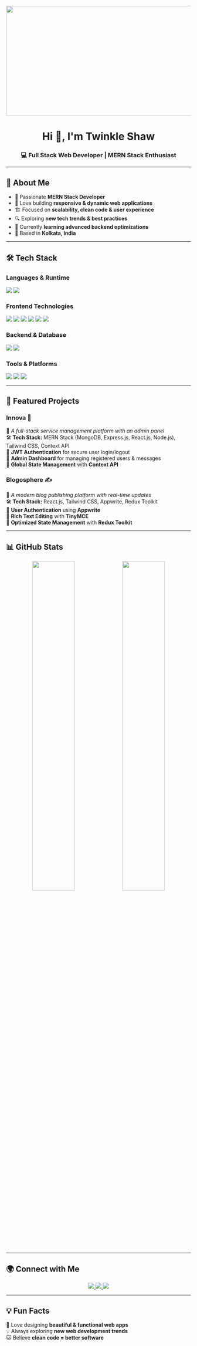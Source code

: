 <!-- Professional Header Image -->
<p align="center">
  <img src="https://media.giphy.com/media/qgQUggAC3Pfv687qPC/giphy.gif" width="600" height="300">
</p>

<h1 align="center">Hi 👋, I'm Twinkle Shaw</h1>
<h3 align="center">💻 Full Stack Web Developer | MERN Stack Enthusiast</h3>

---

## 🌟 About Me  

- 🚀 Passionate **MERN Stack Developer**  
- 🎨 Love building **responsive & dynamic web applications**  
- 🏗️ Focused on **scalability, clean code & user experience**  
- 🔍 Exploring **new tech trends & best practices**  
- 🌱 Currently **learning advanced backend optimizations**  
- 📍 Based in **Kolkata, India**  

---

## 🛠️ Tech Stack  

### **Languages & Runtime**  
<p>
  <img src="https://img.shields.io/badge/JavaScript-%23F7DF1E.svg?style=for-the-badge&logo=javascript&logoColor=black">
  <img src="https://img.shields.io/badge/Node.js-%23339933.svg?style=for-the-badge&logo=node.js&logoColor=white">
</p>

### **Frontend Technologies**  
<p>
  <img src="https://img.shields.io/badge/HTML5-%23E34F26.svg?style=for-the-badge&logo=html5&logoColor=white">
  <img src="https://img.shields.io/badge/CSS3-%231572B6.svg?style=for-the-badge&logo=css3&logoColor=white">
  <img src="https://img.shields.io/badge/React.js-%2361DAFB.svg?style=for-the-badge&logo=react&logoColor=black">
  <img src="https://img.shields.io/badge/Redux_Toolkit-%23764ABC.svg?style=for-the-badge&logo=redux&logoColor=white">
  <img src="https://img.shields.io/badge/Tailwind_CSS-%2338B2AC.svg?style=for-the-badge&logo=tailwind-css&logoColor=white">
  <img src="https://img.shields.io/badge/Bootstrap-%237952B3.svg?style=for-the-badge&logo=bootstrap&logoColor=white">
</p>

### **Backend & Database**  
<p>
  <img src="https://img.shields.io/badge/Express.js-%23404D59.svg?style=for-the-badge&logo=express&logoColor=white">
  <img src="https://img.shields.io/badge/MongoDB-%2347A248.svg?style=for-the-badge&logo=mongodb&logoColor=white">
</p>

### **Tools & Platforms**  
<p>
  <img src="https://img.shields.io/badge/VS_Code-%23007ACC.svg?style=for-the-badge&logo=visual-studio-code&logoColor=white">
  <img src="https://img.shields.io/badge/Postman-%23FF6C37.svg?style=for-the-badge&logo=postman&logoColor=white">
  <img src="https://img.shields.io/badge/GitHub-%23181717.svg?style=for-the-badge&logo=github&logoColor=white">
</p>

---

## 🚀 Featured Projects  

### **Innova 🚀**  
📌 *A full-stack service management platform with an admin panel*  
🛠 **Tech Stack:** MERN Stack (MongoDB, Express.js, React.js, Node.js), Tailwind CSS, Context API  
🔹 **JWT Authentication** for secure user login/logout  
🔹 **Admin Dashboard** for managing registered users & messages  
🔹 **Global State Management** with **Context API**  

### **Blogosphere ✍️**  
📌 *A modern blog publishing platform with real-time updates*  
🛠 **Tech Stack:** React.js, Tailwind CSS, Appwrite, Redux Toolkit  
🔹 **User Authentication** using **Appwrite**  
🔹 **Rich Text Editing** with **TinyMCE**  
🔹 **Optimized State Management** with **Redux Toolkit**  

---

## 📊 GitHub Stats  

<p align="center">
  <img width="48%" src="https://github-readme-stats.vercel.app/api?username=Twinkleshaw&show_icons=true&theme=tokyonight" />
  <img width="48%" src="https://github-readme-streak-stats.herokuapp.com/?user=Twinkleshaw&theme=tokyonight" />
</p>

---

## 🌍 Connect with Me  
<p align="center">
  <a href="https://linkedin.com/in/twinkle-shaw-a4007422b" target="_blank">
    <img src="https://img.shields.io/badge/LinkedIn-0A66C2?style=for-the-badge&logo=linkedin&logoColor=white">
  </a>
  <a href="https://github.com/Twinkleshaw" target="_blank">
    <img src="https://img.shields.io/badge/GitHub-181717?style=for-the-badge&logo=github&logoColor=white">
  </a>
  <a href="mailto:twinkleshaw68216@gmail.com">
    <img src="https://img.shields.io/badge/Email-D14836?style=for-the-badge&logo=gmail&logoColor=white">
  </a>
</p>

---

## 💡 Fun Facts  

🎨 Love designing **beautiful & functional web apps**  
💡 Always exploring **new web development trends**  
🐱 Believe **clean code = better software**  
